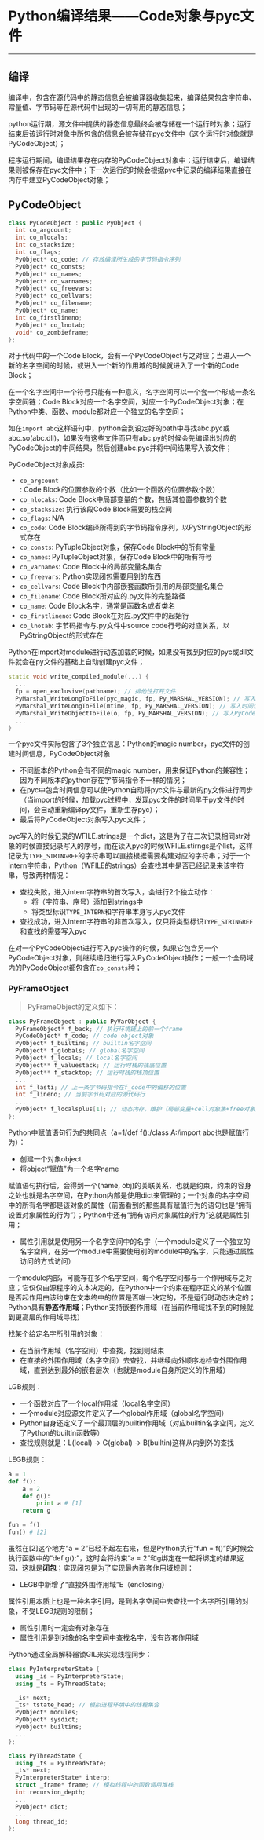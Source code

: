 # **Python编译结果——Code对象与pyc文件**
***

## **编译**
编译中，包含在源代码中的静态信息会被编译器收集起来，编译结果包含字符串、常量值、字节码等在源代码中出现的一切有用的静态信息；

python运行期，源文件中提供的静态信息最终会被存储在一个运行时对象；运行结束后该运行时对象中所包含的信息会被存储在pyc文件中（这个运行时对象就是PyCodeObject）；

程序运行期间，编译结果存在内存的PyCodeObject对象中；运行结束后，编译结果则被保存在pyc文件中；下一次运行的时候会根据pyc中记录的编译结果直接在内存中建立PyCodeObject对象；

## **PyCodeObject**
```C++
class PyCodeObject : public PyObject {
  int co_argcount;
  int co_nlocals;
  int co_stacksize;
  int co_flags;
  PyObject* co_code; // 存放编译所生成的字节码指令序列
  PyObject* co_consts;
  PyObject* co_names;
  PyObject* co_varnames;
  PyObject* co_freevars;
  PyObject* co_cellvars;
  PyObject* co_filename;
  PyObject* co_name;
  int co_firstlineno;
  PyObject* co_lnotab;
  void* co_zombieframe;
};
```
对于代码中的一个Code Block，会有一个PyCodeObject与之对应；当进入一个新的名字空间的时候，或进入一个新的作用域的时候就进入了一个新的Code Block；

在一个名字空间中一个符号只能有一种意义，名字空间可以一个套一个形成一条名字空间链；Code Block对应一个名字空间，对应一个PyCodeObject对象；在Python中类、函数、module都对应一个独立的名字空间；

如在`import abc`这样语句中，python会到设定好的path中寻找abc.pyc或abc.so(abc.dll)，如果没有这些文件而只有abc.py的时候会先编译出对应的PyCodeObject的中间结果，然后创建abc.pyc并将中间结果写入该文件；

PyCodeObject对象成员:
  * `co_argcount`: Code Block的位置参数的个数（比如一个函数的位置参数个数）
  * `co_nlocaks`: Code Block中局部变量的个数，包括其位置参数的个数
  * `co_stacksize`: 执行该段Code Block需要的栈空间
  * `co_flags`: N/A
  * `co_code`: Code Block编译所得到的字节码指令序列，以PyStringObject的形式存在
  * `co_consts`: PyTupleObject对象，保存Code Block中的所有常量
  * `co_names`: PyTupleObject对象，保存Code Block中的所有符号
  * `co_varnames`: Code Block中的局部变量名集合
  * `co_freevars`: Python实现闭包需要用到的东西
  * `co_cellvars`: Code Block中内部嵌套函数所引用的局部变量名集合
  * `co_filename`: Code Block所对应的.py文件的完整路径
  * `co_name`: Code Block名字，通常是函数名或者类名
  * `co_firstlineno`: Code Block在对应.py文件中的起始行
  * `co_lnotab`: 字节码指令与.py文件中source code行号的对应关系，以PyStringObject的形式存在

Python在import对module进行动态加载的时候，如果没有找到对应的pyc或dll文件就会在py文件的基础上自动创建pyc文件；
```c++
static void write_compiled_module(...) {
  ...
  fp = open_exclusive(pathname); // 排他性打开文件
  PyMarshal_WriteLongToFile(pyc_magic, fp, Py_MARSHAL_VERSION); // 写入magic number
  PyMarshal_WriteLongToFile(mtime, fp, Py_MARSHAL_VERSION); // 写入时间信息
  PyMarshal_WriteObjectToFile(o, fp, Py_MARSHAL_VERSION); // 写入PyCodeObject对象
  ...
}
```

一个pyc文件实际包含了3个独立信息：Python的magic number，pyc文件的创建时间信息，PyCodeObject对象
  * 不同版本的Python会有不同的magic number，用来保证Python的兼容性；因为不同版本的python存在字节码指令不一样的情况；
  * 在pyc中包含时间信息可以使Python自动将pyc文件与最新的py文件进行同步（当import的时候，加载pyc过程中，发现pyc文件的时间早于py文件的时间，会自动重新编译py文件，重新生存pyc）；
  * 最后将PyCodeObject对象写入pyc文件；

pyc写入的时候记录的WFILE.strings是一个dict，这是为了在二次记录相同str对象的时候直接记录写入的序号，而在读入pyc的时候WFILE.stirngs是个list，这样记录为`TYPE_STRINGREF`的字符串可以直接根据需要构建对应的字符串；对于一个intern字符串，Python（WFILE的strings）会查找其中是否已经记录来该字符串，导致两种情况：
  * 查找失败，进入intern字符串的首次写入，会进行2个独立动作：
    - 将（字符串、序号）添加到strings中
    - 将类型标识`TYPE_INTERN`和字符串本身写入pyc文件
  * 查找成功，进入intern字符串的非首次写入，仅只将类型标识`TYPE_STRINGREF`和查找的需要写入pyc

在对一个PyCodeObject进行写入pyc操作的时候，如果它包含另一个PyCodeObject对象，则继续递归进行写入PyCodeObject操作；一般一个全局域内的PyCodeObject都包含在`co_consts`种；

### **PyFrameObject**
> PyFrameObject的定义如下：
```C++
class PyFrameObject : public PyVarObject {
  PyFrameObject* f_back; // 执行环境链上的前一个frame
  PyCodeObject* f_code; // code object对象
  PyObject* f_builtins; // builtin名字空间
  PyObject* f_globals; // global名字空间
  PyObject* f_locals; // local名字空间
  PyObject** f_valuestack; // 运行时栈的栈底位置
  PyObject** f_stacktop; // 运行时栈的栈顶位置
  ...
  int f_lasti; // 上一条字节码指令在f_code中的偏移的位置
  int f_lineno; // 当前字节码对应的源代码行
  ...
  PyObject* f_localsplus[1]; // 动态内存，维护（局部变量+cell对象集+free对象集+运行时栈）所需的空间
};
```

Python中赋值语句行为的共同点（a=1/def f():/class A:/import abc也是赋值行为）：
  * 创建一个对象object
  * 将object“赋值”为一个名字name

赋值语句执行后，会得到一个(name, obj)的关联关系，也就是约束，约束的容身之处也就是名字空间，在Python内部是使用dict来管理的；一个对象的名字空间中的所有名字都是该对象的属性（前面看到的那些具有赋值行为的语句也是“拥有设置对象属性的行为”）；Python中还有“拥有访问对象属性的行为”这就是属性引用；
  * 属性引用就是使用另一个名字空间中的名字（一个module定义了一个独立的名字空间，在另一个module中需要使用别的module中的名字，只能通过属性访问的方式访问）

一个module内部，可能存在多个名字空间，每个名字空间都与一个作用域与之对应；它仅仅由源程序的文本决定的，在Python中一个约束在程序正文的某个位置是否起作用由该约束在文本终中的位置是否唯一决定的，不是运行时动态决定的；Python具有**静态作用域**；Python支持嵌套作用域（在当前作用域找不到的时候就到更高层的作用域寻找）

找某个给定名字所引用的对象：
  * 在当前作用域（名字空间）中查找，找到则结束
  * 在直接的外围作用域（名字空间）去查找，并继续向外顺序地检查外围作用域，直到达到最外的嵌套层次（也就是module自身所定义的作用域）

LGB规则：
  * 一个函数对应了一个local作用域（local名字空间）
  * 一个module对应源文件定义了一个global作用域（global名字空间）
  * Python自身还定义了一个最顶层的builtin作用域（对应builtin名字空间，定义了Python的builtin函数等）
  * 查找规则就是：L(local) -> G(global) -> B(builtin)这样从内到外的查找

LEGB规则：
```Python
a = 1
def f():
    a = 2
    def g():
        print a # [1]
    return g

fun = f()
fun() # [2]
```
虽然在[2]这个地方“a = 2”已经不起左右来，但是Python执行“fun = f()”的时候会执行函数中的“def g():”，这时会将约束“a = 2”和g绑定在一起将绑定的结果返回，这就是**闭包**；实现闭包是为了实现最内嵌套作用域规则：
  * LEGB中新增了“直接外围作用域”E（enclosing）

属性引用本质上也是一种名字引用，是到名字空间中去查找一个名字所引用的对象，不受LEGB规则的限制；
  * 属性引用时一定会有对象存在
  * 属性引用是到对象的名字空间中查找名字，没有嵌套作用域

Python通过全局解释器锁GIL来实现线程同步：
```C++
class PyInterpreterState {
  using _is = PyInterpreterState;
  using _ts = PyThreadState;

  _is* next;
  _ts* tstate_head; // 模拟进程环境中的线程集合
  PyObject* modules;
  PyObject* sysdict;
  PyObject* builtins;
  ...
};

class PyThreadState {
  using _ts = PyThreadState;
  _ts* next;
  PyInterpreterState* interp;
  struct _frame* frame; // 模拟线程中的函数调用堆栈
  int recursion_depth;
  ...
  PyObject* dict;
  ...
  long thread_id;
};
```
